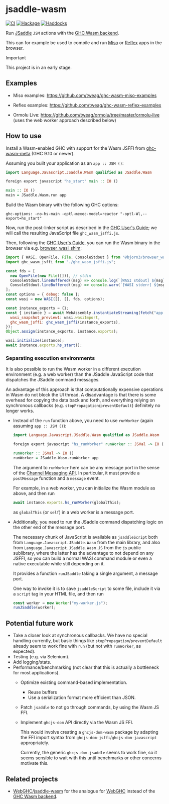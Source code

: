 # jsaddle-wasm
[![CI](https://github.com/amesgen/jsaddle-wasm/workflows/CI/badge.svg)](https://github.com/amesgen/jsaddle-wasm/actions)
[![Hackage](https://img.shields.io/hackage/v/jsaddle-wasm)](https://hackage.haskell.org/package/jsaddle-wasm)
[![Haddocks](https://img.shields.io/badge/documentation-Haddocks-purple)](https://hackage.haskell.org/package/jsaddle-wasm/docs/Language-Javascript-JSaddle-Wasm.html)

Run [JSaddle][] `JSM` actions with the [GHC Wasm backend][].

This can for example be used to compile and run [Miso][] or [Reflex][] apps in the browser.

> [!IMPORTANT]
> This project is in an early stage.

## Examples

 - Miso examples: https://github.com/tweag/ghc-wasm-miso-examples

 - Reflex examples: https://github.com/tweag/ghc-wasm-reflex-examples

 - Ormolu Live: https://github.com/tweag/ormolu/tree/master/ormolu-live
   (uses the web worker approach described below)

## How to use

Install a Wasm-enabled GHC with support for the Wasm JSFFI from [ghc-wasm-meta][] (GHC 9.10 or newer).

Assuming you built your application as an `app :: JSM ()`:

```haskell
import Language.Javascript.JSaddle.Wasm qualified as JSaddle.Wasm

foreign export javascript "hs_start" main :: IO ()

main :: IO ()
main = JSaddle.Wasm.run app
```

Build the Wasm binary with the following GHC options:
```cabal
ghc-options: -no-hs-main -optl-mexec-model=reactor "-optl-Wl,--export=hs_start"
```

Now, run the post-linker script as described in the [GHC User's Guide][ghc-users-guide-js-api]; we will call the resulting JavaScript file `ghc_wasm_jsffi.js`.

Then, following the [GHC User's Guide][ghc-users-guide-js-api], you can run the Wasm binary in the browser via e.g. [browser_wasi_shim][]:
```javascript
import { WASI, OpenFile, File, ConsoleStdout } from "@bjorn3/browser_wasi_shim";
import ghc_wasm_jsffi from "./ghc_wasm_jsffi.js";

const fds = [
  new OpenFile(new File([])), // stdin
  ConsoleStdout.lineBuffered((msg) => console.log(`[WASI stdout] ${msg}`)),
  ConsoleStdout.lineBuffered((msg) => console.warn(`[WASI stderr] ${msg}`)),
];
const options = { debug: false };
const wasi = new WASI([], [], fds, options);

const instance_exports = {};
const { instance } = await WebAssembly.instantiateStreaming(fetch("app.wasm"), {
  wasi_snapshot_preview1: wasi.wasiImport,
  ghc_wasm_jsffi: ghc_wasm_jsffi(instance_exports),
});
Object.assign(instance_exports, instance.exports);

wasi.initialize(instance);
await instance.exports.hs_start();
```

### Separating execution environments

It is also possible to run the Wasm worker in a different execution environment (e.g. a web worker) than the JSaddle JavaScript code that dispatches the JSaddle command messages.

An advantage of this approach is that computationally expensive operations in Wasm do not block the UI thread. A disadvantage is that there is some overhead for copying the data back and forth, and everything relying on synchronous callbacks (e.g. `stopPropagation`/`preventDefault`) definitely no longer works.

 - Instead of the `run` function above, you need to use `runWorker` (again assuming `app :: JSM ()`):

   ```haskell
   import Language.Javascript.JSaddle.Wasm qualified as JSaddle.Wasm

   foreign export javascript "hs_runWorker" runWorker :: JSVal -> IO ()

   runWorker :: JSVal -> IO ()
   runWorker = JSaddle.Wasm.runWorker app
   ```

   The argument to `runWorker` here can be any message port in the sense of the [Channel Messaging API][]. In particular, it must provide a `postMessage` function and a `message` event.

   For example, in a web worker, you can initialize the Wasm module as above, and then run
   ```javascript
   await instance.exports.hs_runWorker(globalThis);
   ```
   as `globalThis` (or `self`) in a web worker is a message port.

 - Additionally, you need to run the JSaddle command dispatching logic on the other end of the message port.

   The necessary chunk of JavaScript is available as `jsaddleScript` both from `Language.Javascript.JSaddle.Wasm` from the main library, and also from `Language.Javascript.JSaddle.Wasm.JS` from the `js` public sublibrary, where the latter has the advantage to not depend on any JSFFI, so you can build a normal WASI command module or even a native executable while still depending on it.

   It provides a function `runJSaddle` taking a single argument, a message port.

   One way to invoke it is to save `jsaddleScript` to some file, include it via a `script` tag in your HTML file, and then run
   ```javascript
   const worker = new Worker("my-worker.js");
   runJSaddle(worker);
   ```

## Potential future work

 - Take a closer look at synchronous callbacks. We have no special handling currently, but basic things like `stopPropagation`/`preventDefault` already seem to work fine with `run` (but not with `runWorker`, as expected).
 - Testing (e.g. via Selenium).
 - Add logging/stats.
 - Performance/benchmarking (not clear that this is actually a bottleneck for most applications).
    - Optimize existing command-based implementation.
       - Reuse buffers
       - Use a serialization format more efficient than JSON.
    - Patch `jsaddle` to not go through commands, by using the Wasm JS FFI.
    - Implement `ghcjs-dom` API directly via the Wasm JS FFI.

      This would involve creating a `ghcjs-dom-wasm` package by adapting the FFI import syntax from `ghcjs-dom-jsffi`/`ghcjs-dom-javascript` appropriately.

      Currently, the generic `ghcjs-dom-jsaddle` seems to work fine, so it seems sensible to wait with this until benchmarks or other concerns motivate this.

## Related projects

 - [WebGHC/jsaddle-wasm](https://github.com/WebGHC/jsaddle-wasm) for the analogue for [WebGHC][] instead of the [GHC Wasm backend][].

[JSaddle]: https://github.com/ghcjs/jsaddle
[GHC Wasm backend]: https://www.tweag.io/blog/2022-11-22-wasm-backend-merged-in-ghc
[Miso]: https://github.com/dmjio/miso
[Reflex]: https://github.com/reflex-frp/reflex
[ghc-wasm-meta]: https://gitlab.haskell.org/haskell-wasm/ghc-wasm-meta
[browser_wasi_shim]: https://github.com/bjorn3/browser_wasi_shim
[ghc-users-guide-js-api]: https://ghc.gitlab.haskell.org/ghc/doc/users_guide/wasm.html#the-javascript-api
[WebGHC]: https://webghc.github.io
[Channel Messaging API]: https://developer.mozilla.org/en-US/docs/Web/API/Channel_Messaging_API
